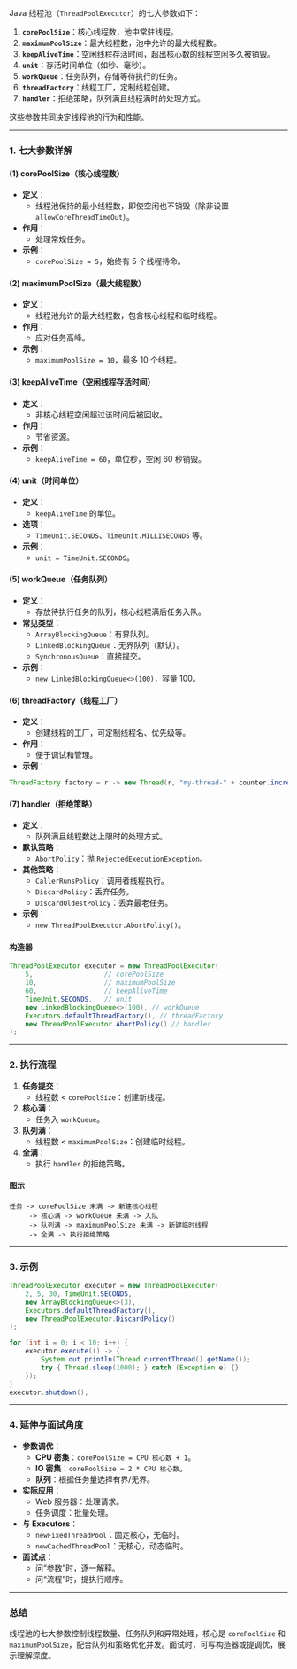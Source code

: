 
Java 线程池（`ThreadPoolExecutor`）的七大参数如下：
1. **`corePoolSize`**：核心线程数，池中常驻线程。
2. **`maximumPoolSize`**：最大线程数，池中允许的最大线程数。
3. **`keepAliveTime`**：空闲线程存活时间，超出核心数的线程空闲多久被销毁。
4. **`unit`**：存活时间单位（如秒、毫秒）。
5. **`workQueue`**：任务队列，存储等待执行的任务。
6. **`threadFactory`**：线程工厂，定制线程创建。
7. **`handler`**：拒绝策略，队列满且线程满时的处理方式。

这些参数共同决定线程池的行为和性能。

---

### 1. 七大参数详解
#### (1) corePoolSize（核心线程数）
- **定义**：
  - 线程池保持的最小线程数，即使空闲也不销毁（除非设置 `allowCoreThreadTimeOut`）。
- **作用**：
  - 处理常规任务。
- **示例**：
  - `corePoolSize = 5`，始终有 5 个线程待命。

#### (2) maximumPoolSize（最大线程数）
- **定义**：
  - 线程池允许的最大线程数，包含核心线程和临时线程。
- **作用**：
  - 应对任务高峰。
- **示例**：
  - `maximumPoolSize = 10`，最多 10 个线程。

#### (3) keepAliveTime（空闲线程存活时间）
- **定义**：
  - 非核心线程空闲超过该时间后被回收。
- **作用**：
  - 节省资源。
- **示例**：
  - `keepAliveTime = 60`，单位秒，空闲 60 秒销毁。

#### (4) unit（时间单位）
- **定义**：
  - `keepAliveTime` 的单位。
- **选项**：
  - `TimeUnit.SECONDS`、`TimeUnit.MILLISECONDS` 等。
- **示例**：
  - `unit = TimeUnit.SECONDS`。

#### (5) workQueue（任务队列）
- **定义**：
  - 存放待执行任务的队列，核心线程满后任务入队。
- **常见类型**：
  - `ArrayBlockingQueue`：有界队列。
  - `LinkedBlockingQueue`：无界队列（默认）。
  - `SynchronousQueue`：直接提交。
- **示例**：
  - `new LinkedBlockingQueue<>(100)`，容量 100。

#### (6) threadFactory（线程工厂）
- **定义**：
  - 创建线程的工厂，可定制线程名、优先级等。
- **作用**：
  - 便于调试和管理。
- **示例**：
```java
ThreadFactory factory = r -> new Thread(r, "my-thread-" + counter.incrementAndGet());
```

#### (7) handler（拒绝策略）
- **定义**：
  - 队列满且线程数达上限时的处理方式。
- **默认策略**：
  - `AbortPolicy`：抛 `RejectedExecutionException`。
- **其他策略**：
  - `CallerRunsPolicy`：调用者线程执行。
  - `DiscardPolicy`：丢弃任务。
  - `DiscardOldestPolicy`：丢弃最老任务。
- **示例**：
  - `new ThreadPoolExecutor.AbortPolicy()`。

#### 构造器
```java
ThreadPoolExecutor executor = new ThreadPoolExecutor(
    5,                  // corePoolSize
    10,                 // maximumPoolSize
    60,                 // keepAliveTime
    TimeUnit.SECONDS,   // unit
    new LinkedBlockingQueue<>(100), // workQueue
    Executors.defaultThreadFactory(), // threadFactory
    new ThreadPoolExecutor.AbortPolicy() // handler
);
```

---

### 2. 执行流程
1. **任务提交**：
   - 线程数 < `corePoolSize`：创建新线程。
2. **核心满**：
   - 任务入 `workQueue`。
3. **队列满**：
   - 线程数 < `maximumPoolSize`：创建临时线程。
4. **全满**：
   - 执行 `handler` 的拒绝策略。

#### 图示
```
任务 -> corePoolSize 未满 -> 新建核心线程
     -> 核心满 -> workQueue 未满 -> 入队
     -> 队列满 -> maximumPoolSize 未满 -> 新建临时线程
     -> 全满 -> 执行拒绝策略
```

---

### 3. 示例
```java
ThreadPoolExecutor executor = new ThreadPoolExecutor(
    2, 5, 30, TimeUnit.SECONDS,
    new ArrayBlockingQueue<>(3),
    Executors.defaultThreadFactory(),
    new ThreadPoolExecutor.DiscardPolicy()
);

for (int i = 0; i < 10; i++) {
    executor.execute(() -> {
        System.out.println(Thread.currentThread().getName());
        try { Thread.sleep(1000); } catch (Exception e) {}
    });
}
executor.shutdown();
```

---

### 4. 延伸与面试角度
- **参数调优**：
  - **CPU 密集**：`corePoolSize = CPU 核心数 + 1`。
  - **IO 密集**：`corePoolSize = 2 * CPU 核心数`。
  - **队列**：根据任务量选择有界/无界。
- **实际应用**：
  - Web 服务器：处理请求。
  - 任务调度：批量处理。
- **与 Executors**：
  - `newFixedThreadPool`：固定核心，无临时。
  - `newCachedThreadPool`：无核心，动态临时。
- **面试点**：
  - 问“参数”时，逐一解释。
  - 问“流程”时，提执行顺序。

---

### 总结
线程池的七大参数控制线程数量、任务队列和异常处理，核心是 `corePoolSize` 和 `maximumPoolSize`，配合队列和策略优化并发。面试时，可写构造器或提调优，展示理解深度。